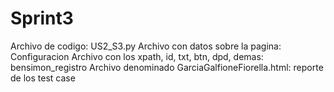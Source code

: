 # Sprint3
Archivo de codigo: US2_S3.py
Archivo con datos sobre la pagina: Configuracion
Archivo con los xpath, id, txt, btn, dpd, demas: bensimon_registro
Archivo denominado GarciaGalfioneFiorella.html: reporte de los test case
